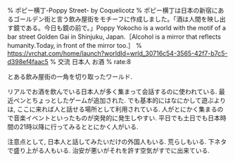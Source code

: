 % ポピー横丁-Poppy Street- by Coquelicotz
% ポピー横丁は日本の新宿にあるゴールデン街と言う飲み屋街をモチーフに作成しました。「酒は人間を映し出す鏡である。今日も鏡の前で。」Poppy Yokocho is a world with the motif of a bar street Golden Gai in Shinjuku‚ Japan․［Alcohol is a mirror that reflects humanity․Today‚ in front of the mirror too․］
% https://vrchat.com/home/launch?worldId=wrld_30716c54-3565-42f7-b7c5-d398ef4faac5
% 交流 日本人 お酒
% rate:8

とある飲み屋街の一角を切り取ったワールド.

リアルでお酒を飲んでいる日本人が多く集まって会話するのに使われている.
最近ペンとちょっとしたゲームが追加された.
でも基本的にはなにかして遊ぶよりは, ここに来れば人と話せる場所として利用されている.
人がとにかく集まるので音楽イベントといったものが突発的に発生しやすい.
平日でも土日でも日本時間の21時以降に行ってみるととにかく人がいる.

注意点として,
日本人と話してみたいだけの外国人もいる.
荒らしもいる. 下ネタで盛り上がる人もいる.
治安が悪いがそれを許す空気がすでに出来ている.
